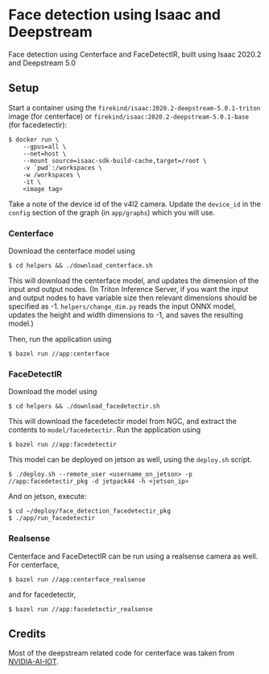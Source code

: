 # Face detection using Isaac and Deepstream

Face detection using Centerface and FaceDetectIR, built using Isaac 2020.2 and Deepstream 5.0

## Setup

Start a container using the `firekind/isaac:2020.2-deepstream-5.0.1-triton` image (for centerface) or `firekind/isaac:2020.2-deepstream-5.0.1-base` (for facedetectir):

```
$ docker run \
    --gpus=all \
    --net=host \
    --mount source=isaac-sdk-build-cache,target=/root \
    -v `pwd`:/workspaces \
    -w /workspaces \
    -it \
    <image tag>
```

Take a note of the device id of the v4l2 camera. Update the `device_id` in the `config` section of the graph (in `app/graphs`) which you will use.

### Centerface

Download the centerface model using

```
$ cd helpers && ./download_centerface.sh
```

This will download the centerface model, and updates the dimension of the input and output nodes. (In Triton Inference Server, if you want the input and output nodes to have variable size then relevant dimensions should be specified as -1. `helpers/change_dim.py` reads the input ONNX model, updates the height and width dimensions to -1, and saves the resulting model.)

Then, run the application using

```
$ bazel run //app:centerface
```

### FaceDetectIR

Download the model using

```
$ cd helpers && ./download_facedetectir.sh
```

This will download the facedetectir model from NGC, and extract the contents to `model/facedetectir`. Run the application using

```
$ bazel run //app:facedetectir
```

This model can be deployed on jetson as well, using the `deploy.sh` script.

```
$ ./deploy.sh --remote_user <username_on_jetson> -p //app:facedetectir_pkg -d jetpack44 -h <jetson_ip>
```

And on jetson, execute:

```
$ cd ~/deploy/face_detection_facedetectir_pkg 
$ ./app/run_facedetectir
```

### Realsense

Centerface and FaceDetectIR can be run using a realsense camera as well. For centerface,

```
$ bazel run //app:centerface_realsense
```

and for facedetectir,

```
$ bazel run //app:facedetectir_realsense
```

## Credits

Most of the deepstream related code for centerface was taken from [NVIDIA-AI-IOT](https://github.com/NVIDIA-AI-IOT/deepstream_triton_model_deploy).
